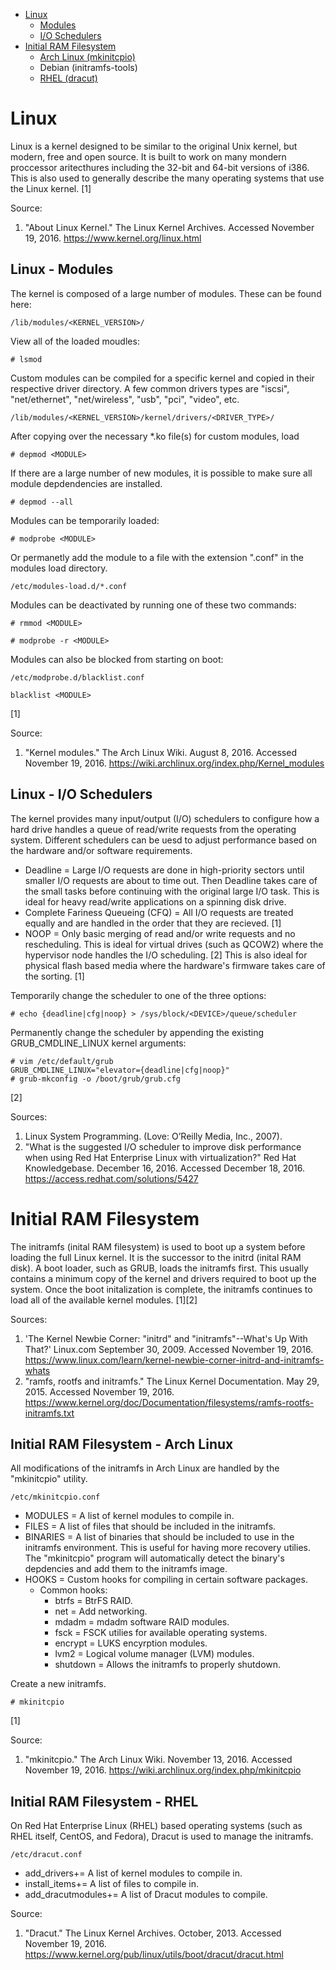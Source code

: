 * [Linux](#linux)
    * [Modules](#linux---modules)
    * [I/O Schedulers](#linux---i/o-schedulers)
* [Initial RAM Filesystem](#initial-ram-filesystem)
    * [Arch Linux (mkinitcpio)](#initial-ram-filesystem---arch-linux)
    * Debian (initramfs-tools)
    * [RHEL (dracut)](#initial-ram-filesystem---rhel)


# Linux

Linux is a kernel designed to be similar to the original Unix kernel, but modern, free and open source. It is built to work on many mondern proccessor aritecthures including the 32-bit and 64-bit versions of i386. This is also used to generally describe the many operating systems that use the Linux kernel. [1]

Source:

1. "About Linux Kernel." The Linux Kernel Archives. Accessed November 19, 2016. https://www.kernel.org/linux.html


## Linux - Modules

The kernel is composed of a large number of modules. These can be found here:

```
/lib/modules/<KERNEL_VERSION>/
```

View all of the loaded moudles:
```
# lsmod
```

Custom modules can be compiled for a specific kernel and copied in their respective driver directory. A few common drivers types are "iscsi", "net/ethernet", "net/wireless", "usb", "pci", "video", etc.
```
/lib/modules/<KERNEL_VERSION>/kernel/drivers/<DRIVER_TYPE>/
```

After copying over the necessary *.ko file(s) for custom modules, load
```
# depmod <MODULE>
```

If there are a large number of new modules, it is possible to make sure all module depdendencies are installed.
```
# depmod --all
```

Modules can be temporarily loaded:
```
# modprobe <MODULE>
```

Or permanetly add the module to a file with the extension ".conf" in the modules load directory.
```
/etc/modules-load.d/*.conf
```

Modules can be deactivated by running one of these two commands:
```
# rmmod <MODULE>
```
```
# modprobe -r <MODULE>
```

Modules can also be blocked from starting on boot:
```
/etc/modprobe.d/blacklist.conf
```
```
blacklist <MODULE>
```

[1]

Source:

1. "Kernel modules." The Arch Linux Wiki. August 8, 2016. Accessed November 19, 2016. https://wiki.archlinux.org/index.php/Kernel_modules


## Linux - I/O Schedulers

The kernel provides many input/output (I/O) schedulers to configure how a hard drive handles a queue of read/write requests from the operating system. Different schedulers can be uesd to adjust performance based on the hardware and/or software requirements.

* Deadline = Large I/O requests are done in high-priority sectors until smaller I/O requests are about to time out. Then Deadline takes care of the small tasks before continuing with the original large I/O task. This is ideal for heavy read/write applications on a spinning disk drive.
* Complete Fariness Queueing (CFQ) = All I/O requests are treated equally and are handled in the order that they are recieved. [1]
* NOOP = Only basic merging of read and/or write requests and no rescheduling. This is ideal for virtual drives (such as QCOW2) where the hypervisor node handles the I/O scheduling. [2] This is also ideal for physical flash based media where the hardware's firmware takes care of the sorting. [1]

Temporarily change the scheduler to one of the three options:
```
# echo {deadline|cfg|noop} > /sys/block/<DEVICE>/queue/scheduler
```

Permanently change the scheduler by appending the existing GRUB_CMDLINE_LINUX kernel arguments:
```
# vim /etc/default/grub
GRUB_CMDLINE_LINUX="elevator={deadline|cfg|noop}"
# grub-mkconfig -o /boot/grub/grub.cfg
```

[2]

Sources:

1. Linux System Programming. (Love: O’Reilly Media, Inc., 2007).
2. "What is the suggested I/O scheduler to improve disk performance when using Red Hat Enterprise Linux with virtualization?" Red Hat Knowledgebase. December 16, 2016. Accessed December 18, 2016. https://access.redhat.com/solutions/5427


# Initial RAM Filesystem

The initramfs (inital RAM filesystem) is used to boot up a system before loading the full Linux kernel. It is the successor to the initrd (inital RAM disk). A boot loader, such as GRUB, loads the initramfs first. This usually contains a minimum copy of the kernel and drivers required to boot up the system. Once the boot initalization is complete, the initramfs continues to load all of the available kernel modules. [1][2]

Sources:

1. 'The Kernel Newbie Corner: "initrd" and "initramfs"--What's Up With That?' Linux.com September 30, 2009. Accessed November 19, 2016. https://www.linux.com/learn/kernel-newbie-corner-initrd-and-initramfs-whats
2. "ramfs, rootfs and initramfs." The Linux Kernel Documentation. May 29, 2015. Accessed November 19, 2016. https://www.kernel.org/doc/Documentation/filesystems/ramfs-rootfs-initramfs.txt


## Initial RAM Filesystem - Arch Linux

All modifications of the initramfs in Arch Linux are handled by the "mkinitcpio" utility.

```
/etc/mkinitcpio.conf
```

* MODULES = A list of kernel modules to compile in.
* FILES = A list of files that should be included in the initramfs.
* BINARIES = A list of binaries that should be included to use in the initramfs environment. This is useful for having more recovery utilies. The "mkinitcpio" program will automatically detect the binary's depdencies and add them to the initramfs image.
* HOOKS = Custom hooks for compiling in certain software packages.
    * Common hooks:
        * btrfs = BtrFS RAID.
        * net = Add networking.
        * mdadm = mdadm software RAID modules.
        * fsck = FSCK utilies for available operating systems.
        * encrypt = LUKS encyrption modules.
        * lvm2 = Logical volume manager (LVM) modules.
        * shutdown = Allows the initramfs to properly shutdown.

Create a new initramfs.
```
# mkinitcpio
```

[1]

Source:

1. "mkinitcpio." The Arch Linux Wiki. November 13, 2016. Accessed November 19, 2016. https://wiki.archlinux.org/index.php/mkinitcpio


## Initial RAM Filesystem - RHEL

On Red Hat Enterprise Linux (RHEL) based operating systems (such as RHEL itself, CentOS, and Fedora), Dracut is used to manage the initramfs.

```
/etc/dracut.conf
```

* add_drivers+= A list of kernel modules to compile in.
* install_items+= A list of files to compile in.
* add_dracutmodules+= A list of Dracut modules to compile.

Source:

1. "Dracut." The Linux Kernel Archives. October, 2013. Accessed November 19, 2016. https://www.kernel.org/pub/linux/utils/boot/dracut/dracut.html
